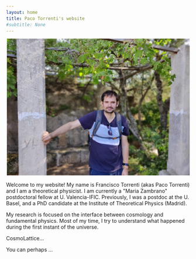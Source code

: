 ```yaml
---
layout: home
title: Paco Torrenti's website
#subtitle: None
---
```


<p align="center">
  <img src="./assets/img/myphoto.jpg" width="500"
 />
</p>

Welcome to my website! My name is Francisco Torrenti (akas Paco Torrenti)
and I am a theoretical physicist. I am currently a "Maria Zambrano" 
postdoctoral fellow at U. Valencia-IFIC. Previously, I was a postdoc at the U. Basel,
and a PhD candidate at the Institute of Theoretical Physics (Madrid).

My research is focused on the interface between cosmology and fundamental physics.
Most of my time, I try to understand what happened during the first instant
of the universe.

CosmoLattice...

You can perhaps ...